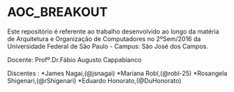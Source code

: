 # AOC_BREAKOUT

Este repositório é referente ao trabalho desenvolvido ao longo da matéria de Arquitetura e Organização de Computadores no 2ºSem/2016 da Universidade Federal de São Paulo - Campus: São José dos Campos.

Docente: Profº.Dr.Fábio Augusto Cappabianco

Discentes :	*James Nagai,(@jsnagai)
			*Mariana Robl,(@robl-25)
			*Rosangela Shigenari,(@rShigenari)
			*Eduardo Honorato,(@DuHonorato)

